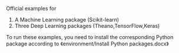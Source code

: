 Official examples for 
1. A Machine Learning package (Scikit-learn)
2. Three Deep Learning packages (Theano,TensorFlow,Keras)

To run these examples, you need to install the corresponding Python package according to 《environment/Install Python packages.docx》
